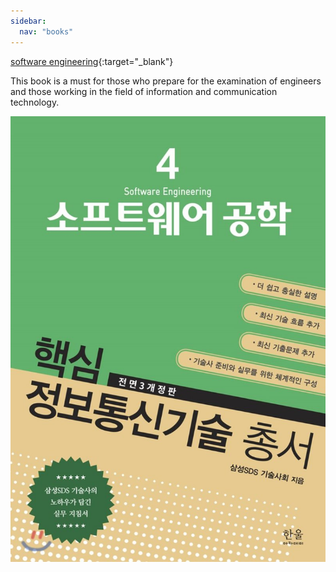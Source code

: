 ```yaml
---
sidebar:
  nav: "books"
---
```


[software engineering](https://www.yes24.com/Product/Goods/71927317){:target="_blank"}

This book is a must for those who prepare for the examination of engineers and those working in the field of information and communication technology.

![software engineering](/assets/images/softwareengineering/zimage_sweng.jpg)